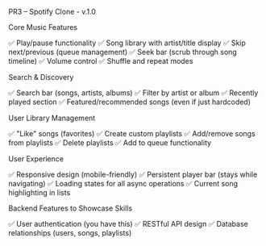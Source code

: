 PR3 – Spotify Clone - v.1.0

Core Music Features

✅ Play/pause functionality
✅ Song library with artist/title display
✅ Skip next/previous (queue management)
✅ Seek bar (scrub through song timeline)
✅ Volume control
✅ Shuffle and repeat modes

Search & Discovery

✅ Search bar (songs, artists, albums)
✅ Filter by artist or album
✅ Recently played section
✅ Featured/recommended songs (even if just hardcoded)

User Library Management

✅ "Like" songs (favorites)
✅ Create custom playlists
✅ Add/remove songs from playlists
✅ Delete playlists
✅ Add to queue functionality

User Experience

✅ Responsive design (mobile-friendly)
✅ Persistent player bar (stays while navigating)
✅ Loading states for all async operations
✅ Current song highlighting in lists


Backend Features to Showcase Skills

✅ User authentication (you have this)
✅ RESTful API design
✅ Database relationships (users, songs, playlists)